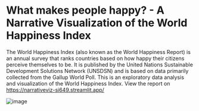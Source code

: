 # What makes people happy? - A Narrative Visualization of the World Happiness Index

The World Happiness Index (also known as the World Happiness Report) is an annual survey that ranks countries based on how happy their citizens perceive themselves to be. It is published by the United Nations Sustainable Development Solutions Network (UNSDSN) and is based on data primarily collected from the Gallup World Poll.
This is an exploratory data analysis and visualization of the World Happiness Index. View the report on https://narrativeviz-si649.streamlit.app/

![image](https://github.com/user-attachments/assets/94585088-f723-4d8b-aee2-1735dfcac8ce)

